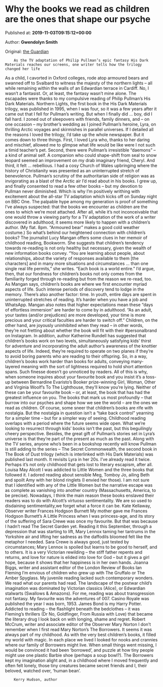 
# Why the books we read as children are the ones that shape our psyche

Published at: **2019-11-03T09:15:12+00:00**

Author: **Gwendolyn Smith**

Original: [the Guardian](https://www.theguardian.com/books/2019/nov/03/philip-pullman-his-dark-materials-why--childrens-books-shape-us-for-life)


        As the TV adaptation of Philip Pullman’s epic fantasy His Dark Materials reaches our screens, one writer tells how the trilogy changed her life
      
As a child, I cavorted in Oxford colleges, rode atop armoured bears and swanned off to Svalbard to witness the majesty of the northern lights – all while remaining within the walls of an Edwardian terrace in Cardiff.
No, I wasn’t a fantasist. Or, at least, the fantasy wasn’t mine alone. The escapades were thanks to my compulsive reading of Philip Pullman’s His Dark Materials. Northern Lights, the first book in the His Dark Materials trilogy, was published in 1995, when I was four, so it was a few years after it came out that I fell for Pullman’s writing. But when I finally did … boy, did I fall hard. I zoned out of sleepovers with friends, family dinners, and – on one occasion – my brother’s wedding as I joined Pullman’s heroine, Lyra, on thrilling Arctic voyages and skirmishes in parallel universes.
If I detailed all the reasons I loved the trilogy, I’d take up the whole newspaper. But it comes down to three things. First, I loved Lyra who, thanks to her daring and mischief, allowed me to glimpse what life would be like were I not such a timid teacher’s pet. Second, there were Pullman’s irresistible “daemons” – a kind of animal self. A companion who could shape-shift from seal to snow leopard seemed an improvement on my drab imaginary friend, Cheryl. And third, it felt … rebellious. I had a cosy Church of Wales upbringing where the history of Christianity was presented as an uninterrupted stretch of benevolence. Pullman’s scrutiny of the authoritarian side of religion was as invigorating as a blast of the Arctic air I’d read about in his books.
I grew up, and finally consented to read a few other books – but my devotion to Pullman never diminished. Which is why I’m positively writhing with excitement about the all-star TV adaptation which kicks off on Sunday night on BBC One.
The palpable hype among my generation is proof of something I’ve always suspected: that the books we encounter as children are the ones to which we’re most attached. After all, while it’s not inconceivable that one would throw a viewing party for a TV adaptation of the work of a writer discovered in adulthood, it seems more likely to happen with a children’s author. (My flat. 8pm. “Armoured bear” makes a good cold weather costume.)
So what’s behind our heightened connection with children’s books? The journalist Lucy Mangan offers some clues in her memoir of childhood reading, Bookworm. She suggests that children’s tendency towards re-reading is not only healthy but necessary, given the wealth of new information books convey. “You are learning about people, about relationships, about the variety of responses available to them [the characters] and in many more situations and circumstances … than one single real life permits,” she writes. “Each book is a world entire.”
I’d argue, then, that our fondness for children’s books not only comes from the familiarity forged through re-reading but from the reason we re-read, too. As Mangan says, children’s books are where we first encounter myriad aspects of life. Such intense periods of discovery tend to lodge in the memory.
There’s also another factor: time. In youth, entire days are spent in uninterrupted stretches of reading. It’s harder when you have a job and WhatsApp. Mangan also notes that higher expectations mean these “days of effortless immersion” are harder to come by in adulthood. “As an adult, your tastes (and/or prejudices) are more developed, your time is more precious and your critical faculties are harder to switch off.” Children, on the other hand, are joyously uninhibited when they read – in other words, they’re not fretting about whether the book will fit with their #personalbrand on Instagram.
In addition, author Katherine Rundell has suggested that children’s books work on two levels, simultaneously satisfying kids’ thirst for adventure and incorporating the adult author’s awareness of the knottier aspects of life. Indeed, they’re required to operate on two planes if they’re to avoid boring parents who are reading to their offspring. So, in a way, children’s books work harder than books for adults, conveying many-layered meaning with the sort of lightness required to hold short attention spans. Such finesse doesn’t go unnoticed by readers.
All of this is why, when someone inquires about your favourite book and you insist it’s a toss-up between Bernardine Evaristo’s Booker prize-winning Girl, Woman, Other and Virginia Woolf’s To The Lighthouse, they’ll know you’re lying. Neither of these can be your favourite book – or, at least, the book that has had the greatest influence on you. The books that mark us most profoundly – that burrow into our psyches and shape how we see the world – are the ones we read as children.
Of course, some sneer that children’s books are rife with nostalgia. But the nostalgia in question isn’t a “take back control” yearning for a simpler time – but for a simpler way of seeing. Childhood reading overlaps with a period where the future seems wide open. What we’re looking to resurrect through kids’ books isn’t the past, but this beguilingly cheery perspective.
Besides, the great gift of Pullman’s stories set in Lyra’s universe is that they’re part of the present as much as the past. Along with the TV series, anyone who’s been in a bookshop recently will know Pullman is still adding to the series – The Secret Commonwealth, the second book in The Book of Dust trilogy (which is interlinked with His Dark Materials) was published last month. It revisits Lyra in her 20s. I’ve already read it twice. Perhaps it’s not only childhood that gets lost to literary escapism, after all.
Louisa May Alcott
I was addicted to Little Women and the three books that followed it. I adored reading about sensible Meg, Tomboy Jo, ailing Beth and spoilt Amy with her blond ringlets (I envied her those). I am not sure that I identified with any of the Little Women but the narrative escape was as complete as vanishing into another country (Massachusetts, America, to be precise). Nowadays, I think the main reason these books enslaved their readers was to do with Alcott’s virtuoso sentimentality. We are so used to disdaining sentimentality,we forget what a force it can be. Kate Kellaway, Observer writer
Frances Hodgson Burnett
My mother gave me Frances Hodgson Burnett’s A Little Princess when I was princess-age, and its story of the suffering of Sara Crewe was once my favourite. But that was because I hadn’t read The Secret Garden yet. Reading it this September, through a depression that was starting to lift, Mary Lennox taming her tantrums in the Yorkshire air and lifting her sadness as the daffodils bloomed felt like the metaphor I needed. Sara Crewe is always good, just tested by circumstances; Mary Lennox is spoiled but learns to be good to herself, and to others. It is a very Victorian rewilding – the stiff father repents and returns, and love for nature is elided into love for God – but it gives a girl hope, because it shows that her happiness is in her own hands. Joanna Biggs, writer and assistant editor of the London Review of Books
Ian Fleming
I’m envious of children who grew up with The Gruffalo or The Amber Spyglass. My juvenile reading lacked such contemporary wonders. We read what our parents had read. The landscape of the postwar child’s imagination was dominated by Victorian classics (Alice), or Edwardian stalwarts (Swallows & Amazons). For me, reading was about transgression not fantasy. My favourite was the adventures of 007. Casino Royale was published the year I was born, 1953. James Bond is my Harry Potter. Addicted to reading – the flashlight beneath the bedclothes – it was Fleming’s thrillers (Dr No, Goldfinger, From Russia with Love) that became the literary drug I look back on with longing, shame and regret. Robert McCrum, writer and associate editor of the Observer
Mary Norton
I don’t remember when I first read Mary Norton’s The Borrowers. It seems it was always part of my childhood. As with the very best children’s books, it filled my world with magic. In each place we lived I looked for nooks and crannies where our family of Borrowers might live. When small things went missing, I would be convinced it had been ‘borrowed’, and puzzle at how tiny people might use one plastic Barbie shoe (perhaps a soup bowl?). The Borrowers kept my imagination alight and, in a childhood where I moved frequently and often felt lonely, those tiny creatures became secret friends and I, their beloved, watched over, ‘human bean’.

        Kerry Hudson, author
      
